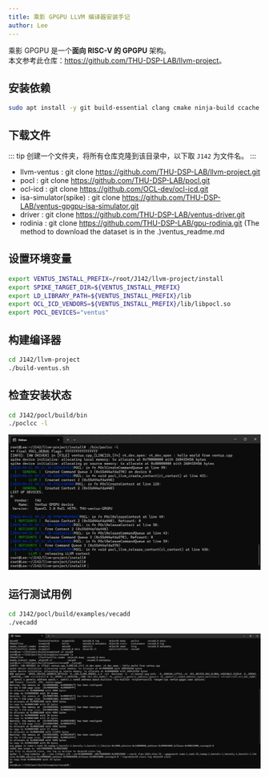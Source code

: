 ```yaml
---
title: 乘影 GPGPU LLVM 编译器安装手记
author: Lee
---
```


乘影 GPGPU 是一个**面向 RISC-V 的 GPGPU** 架构。\
本文参考此仓库：<https://github.com/THU-DSP-LAB/llvm-project>。

## 安装依赖

```bash
sudo apt install -y git build-essential clang cmake ninja-build ccache zlib1g-dev libtool autoconf automake device-tree-compiler bsdmainutils ruby clinfo
```

## 下载文件

::: tip
创建一个文件夹，将所有仓库克隆到该目录中，以下取 `J142` 为文件名。
:::

- llvm-ventus : git clone https://github.com/THU-DSP-LAB/llvm-project.git
- pocl : git clone https://github.com/THU-DSP-LAB/pocl.git
- ocl-icd : git clone https://github.com/OCL-dev/ocl-icd.git
- isa-simulator(spike) : git clone https://github.com/THU-DSP-LAB/ventus-gpgpu-isa-simulator.git
- driver : git clone https://github.com/THU-DSP-LAB/ventus-driver.git
- rodinia : git clone https://github.com/THU-DSP-LAB/gpu-rodinia.git (The method to download the dataset is in the .)ventus_readme.md

## 设置环境变量

```bash
export VENTUS_INSTALL_PREFIX=/root/J142/llvm-project/install
export SPIKE_TARGET_DIR=${VENTUS_INSTALL_PREFIX}
export LD_LIBRARY_PATH=${VENTUS_INSTALL_PREFIX}/lib
export OCL_ICD_VENDORS=${VENTUS_INSTALL_PREFIX}/lib/libpocl.so
export POCL_DEVICES="ventus"
```

## 构建编译器

```bash
cd J142/llvm-project
./build-ventus.sh
```

## 检查安装状态

```bash
cd J142/pocl/build/bin
./poclcc -l
```

![](./llvm-img/poclcc.png)

## 运行测试用例

```bash
cd J142/pocl/build/examples/vecadd
./vecadd
```

![](./llvm-img/vecadd.png)
